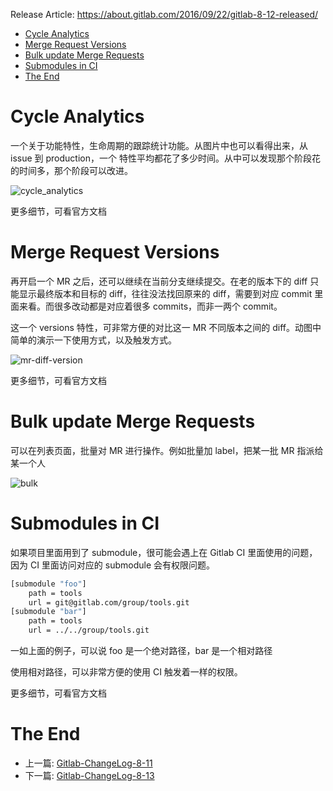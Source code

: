 Release Article: https://about.gitlab.com/2016/09/22/gitlab-8-12-released/

<!-- TOC -->

- [Cycle Analytics](#cycle-analytics)
- [Merge Request Versions](#merge-request-versions)
- [Bulk update Merge Requests](#bulk-update-merge-requests)
- [Submodules in CI](#submodules-in-ci)
- [The End](#the-end)

<!-- /TOC -->

# Cycle Analytics
一个关于功能特性，生命周期的跟踪统计功能。从图片中也可以看得出来，从 issue 到 production，一个 特性平均都花了多少时间。从中可以发现那个阶段花的时间多，那个阶段可以改进。

![cycle_analytics](https://about.gitlab.com/images/8_12/cycle_analytics.png)

更多细节，可看官方文档

# Merge Request Versions
再开启一个 MR 之后，还可以继续在当前分支继续提交。在老的版本下的 diff 只能显示最终版本和目标的 diff，往往没法找回原来的 diff，需要到对应 commit 里面来看。而很多改动都是对应着很多 commits，而非一两个 commit。

这一个 versions 特性，可非常方便的对比这一 MR 不同版本之间的 diff。动图中简单的演示一下使用方式，以及触发方式。

![mr-diff-version](http://om4h4iqhe.bkt.clouddn.com/mr-diff-version.gif)

更多细节，可看官方文档

# Bulk update Merge Requests
可以在列表页面，批量对 MR 进行操作。例如批量加 label，把某一批 MR 指派给某一个人

![bulk](https://about.gitlab.com/images/8_12/bulk.gif)

# Submodules in CI
如果项目里面用到了 submodule，很可能会遇上在 Gitlab CI 里面使用的问题，因为 CI 里面访问对应的 submodule 会有权限问题。

```sh
[submodule "foo"]
    path = tools
    url = git@gitlab.com/group/tools.git
[submodule "bar"]
    path = tools
    url = ../../group/tools.git
```

一如上面的例子，可以说 foo 是一个绝对路径，bar 是一个相对路径

使用相对路径，可以非常方便的使用 CI 触发着一样的权限。

更多细节，可看官方文档

# The End

 - 上一篇: [Gitlab-ChangeLog-8-11](https://github.com/yidinghan/blog/issues/5)
 - 下一篇: [Gitlab-ChangeLog-8-13](https://github.com/yidinghan/blog/issues/7)